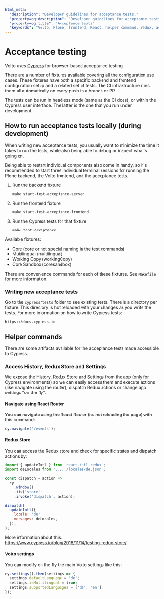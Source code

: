 ```yaml
---
html_meta:
  "description": "Developer guidelines for acceptance tests."
  "property=og:description": "Developer guidelines for acceptance tests."
  "property=og:title": "Acceptance tests"
  "keywords": "Volto, Plone, frontend, React, helper command, redux, acceptance, tests, Cypress"
---
```


# Acceptance testing

Volto uses [Cypress](https://www.cypress.io/) for browser-based acceptance testing.

There are a number of fixtures available covering all the configuration use cases. These fixtures have both a specific backend and frontend configuration setup and a related set of tests. The CI infrastructure runs them all automatically on every push to a branch or PR.

The tests can be run in headless mode (same as the CI does), or within the Cypress user interface. The latter is the one that you run under development.

## How to run acceptance tests locally (during development)

When writing new acceptance tests, you usually want to minimize the time it takes to run the tests, while also being able to debug or inspect what's going on.

Being able to restart individual components also come in handy, so it's recommended to start three individual terminal sessions for running the Plone backend, the Volto frontend, and the acceptance tests.

1. Run the backend fixture

    ```shell
    make start-test-acceptance-server
    ```

2. Run the frontend fixture

    ```shell
    make start-test-acceptance-frontend
    ```

3. Run the Cypress tests for that fixture

    ```shell
    make test-acceptance
    ```

Available fixtures:

- Core (core or not special naming in the test commands)
- Multilingual (multilingual)
- Working Copy (workingCopy)
- Core Sandbox (coresandbox)

There are convenience commands for each of these fixtures. See `Makefile` for more information.

### Writing new acceptance tests

Go to the `cypress/tests` folder to see existing tests. There is a directory per fixture.
This directory is hot reloaded with your changes as you write the tests. For more information on how to write Cypress tests:

    https://docs.cypress.io


## Helper commands

There are some artifacts available for the acceptance tests made accessible to Cypress.

### Access History, Redux Store and Settings

We expose the History, Redux Store and Settings from the app (only for Cypress environments) so we can easily access them and execute actions (like navigate using the router), dispatch Redux actions or change app settings "on the fly".

#### Navigate using React Router

You can navigate using the React Router (ie. not reloading the page) with this command:

```js
cy.navigate('/events');
```

#### Redux Store

You can access the Redux store and check for specific states and dispatch actions by:

```js
import { updateIntl } from 'react-intl-redux';
import deLocales from '../../locales/de.json';

const dispatch = action =>
  cy
    .window()
    .its('store')
    .invoke('dispatch', action);

dispatch(
  updateIntl({
    locale: 'de',
    messages: deLocales,
  }),
);
```

More information about this: https://www.cypress.io/blog/2018/11/14/testing-redux-store/

#### Volto settings

You can modify on the fly the main Volto settings like this:

```js
cy.settings().then(settings => {
  settings.defaultLanguage = 'de';
  settings.isMultilingual = true;
  settings.supportedLanguages = ['de', 'en'];
});
```
